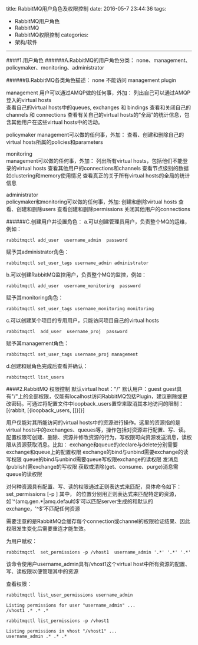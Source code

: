 title: RabbitMQ用户角色及权限控制
date: 2016-05-7 23:44:36
tags:
- RabbitMQ用户角色
- RabbitMQ
- RabbitMQ权限控制
categories:
- 架构/软件
---
####1.用户角色
######A.RabbitMQ的用户角色分类：
none、management、policymaker、monitoring、administrator

######B.RabbitMQ各类角色描述：
none
不能访问 management plugin

management
用户可以通过AMQP做的任何事，外加：
列出自己可以通过AMQP登入的virtual hosts  
查看自己的virtual hosts中的queues, exchanges 和 bindings
查看和关闭自己的channels 和 connections
查看有关自己的virtual hosts的“全局”的统计信息，包含其他用户在这些virtual hosts中的活动。

policymaker 
management可以做的任何事，外加：
查看、创建和删除自己的virtual hosts所属的policies和parameters

monitoring  
management可以做的任何事，外加：
列出所有virtual hosts，包括他们不能登录的virtual hosts
查看其他用户的connections和channels
查看节点级别的数据如clustering和memory使用情况
查看真正的关于所有virtual hosts的全局的统计信息

administrator   
policymaker和monitoring可以做的任何事，外加:
创建和删除virtual hosts
查看、创建和删除users
查看创建和删除permissions
关闭其他用户的connections

######C.创建用户并设置角色：
a.可以创建管理员用户，负责整个MQ的运维，例如：
```shell
rabbitmqctl add_user  username_admin  password
```
赋予其administrator角色：
```shell
rabbitmqctl set_user_tags username_admin administrator
```

b.可以创建RabbitMQ监控用户，负责整个MQ的监控，例如：
```shell
rabbitmqctl add_user  username_monitoring  password
```
赋予其monitoring角色：
```shell
rabbitmqctl set_user_tags username_monitoring monitoring
```

c.可以创建某个项目的专用用户，只能访问项目自己的virtual hosts
```shell
rabbitmqctl  add_user  username_proj  password
```
赋予其management角色：
```shell
rabbitmqctl set_user_tags username_proj management
```

d.创建和赋角色完成后查看并确认：
```shell
rabbitmqctl list_users
```
####2.RabbitMQ 权限控制
默认virtual host："/"
默认用户：guest 
guest具有"/"上的全部权限，仅能有localhost访问RabbitMQ包括Plugin，建议删除或更改密码。可通过将配置文件中loopback_users置空来取消其本地访问的限制：
[{rabbit, [{loopback_users, []}]}]

用户仅能对其所能访问的virtual hosts中的资源进行操作。这里的资源指的是virtual hosts中的exchanges、queues等，操作包括对资源进行配置、写、读。配置权限可创建、删除、资源并修改资源的行为，写权限可向资源发送消息，读权限从资源获取消息。比如：
exchange和queue的declare与delete分别需要exchange和queue上的配置权限
exchange的bind与unbind需要exchange的读写权限
queue的bind与unbind需要queue写权限exchange的读权限
发消息(publish)需exchange的写权限
获取或清除(get、consume、purge)消息需queue的读权限

对何种资源具有配置、写、读的权限通过正则表达式来匹配，具体命令如下：
set_permissions [-p <vhostpath>] <user> <conf> <write> <read>
其中，<conf> <write> <read>的位置分别用正则表达式来匹配特定的资源，如'^(amq\.gen.*|amq\.default)$'可以匹配server生成的和默认的exchange，'^$'不匹配任何资源

需要注意的是RabbitMQ会缓存每个connection或channel的权限验证结果、因此权限发生变化后需要重连才能生效。


为用户赋权：
```shell
rabbitmqctl  set_permissions -p /vhost1  username_admin '.*' '.*' '.*'
```
该命令使用户username_admin具有/vhost1这个virtual host中所有资源的配置、写、读权限以便管理其中的资源

查看权限：
```shell
rabbitmqctl list_user_permissions username_admin

Listing permissions for user "username_admin" ...
/vhost1 .* .* .*
```
```shell
rabbitmqctl list_permissions -p /vhost1

Listing permissions in vhost "/vhost1" ...
username_admin .* .* .*
```